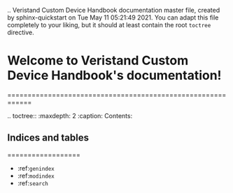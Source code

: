 .. Veristand Custom Device Handbook documentation master file, created by
   sphinx-quickstart on Tue May 11 05:21:49 2021.
   You can adapt this file completely to your liking, but it should at least
   contain the root `toctree` directive.

# Welcome to Veristand Custom Device Handbook's documentation!
============================================================

.. toctree::
   :maxdepth: 2
   :caption: Contents:



## Indices and tables
==================

* :ref:`genindex`
* :ref:`modindex`
* :ref:`search`


